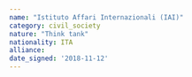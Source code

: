 ```yaml
---
name: "Istituto Affari Internazionali (IAI)"
category: civil_society
nature: "Think tank"
nationality: ITA
alliance: 
date_signed: '2018-11-12'
---
```

    